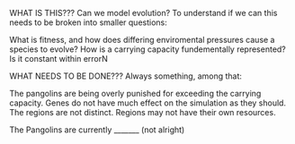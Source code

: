 WHAT IS THIS???
Can we model evolution? To understand if we can this needs to be broken into smaller questions:

What is fitness, and how does differing enviromental pressures cause a species to evolve?
How is a carrying capacity fundementally represented? Is it constant within errorN

WHAT NEEDS TO BE DONE???
Always something, among that:

The pangolins are being overly punished for exceeding the carrying capacity.
Genes do not have much effect on the simulation as they should.
The regions are not distinct.
Regions may not have their own resources.

The Pangolins are currently _______ (not alright)
